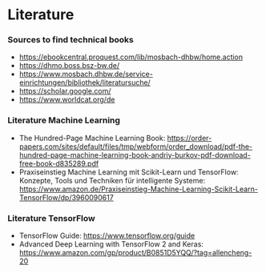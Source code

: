 # Literature
### Sources to find technical books
- https://ebookcentral.proquest.com/lib/mosbach-dhbw/home.action
- https://dhmo.boss.bsz-bw.de/
- https://www.mosbach.dhbw.de/service-einrichtungen/bibliothek/literatursuche/
- https://scholar.google.com/
- https://www.worldcat.org/de

### Literature Machine Learning 
- The Hundred-Page Machine Learning Book: 
https://order-papers.com/sites/default/files/tmp/webform/order_download/pdf-the-hundred-page-machine-learning-book-andriy-burkov-pdf-download-free-book-d835289.pdf
- Praxiseinstieg Machine Learning mit Scikit-Learn und TensorFlow: Konzepte, Tools und Techniken für intelligente Systeme:
https://www.amazon.de/Praxiseinstieg-Machine-Learning-Scikit-Learn-TensorFlow/dp/3960090617

### Literature TensorFlow
- TensorFlow Guide: 
https://www.tensorflow.org/guide
- Advanced Deep Learning with TensorFlow 2 and Keras:
https://www.amazon.com/gp/product/B0851D5YQQ/?tag=allencheng-20


